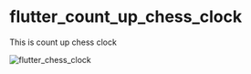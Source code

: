 # flutter_count_up_chess_clock

This is count up chess clock

![flutter_chess_clock](https://user-images.githubusercontent.com/45988993/77975718-d3143800-7335-11ea-8611-69e83355eee2.gif)


